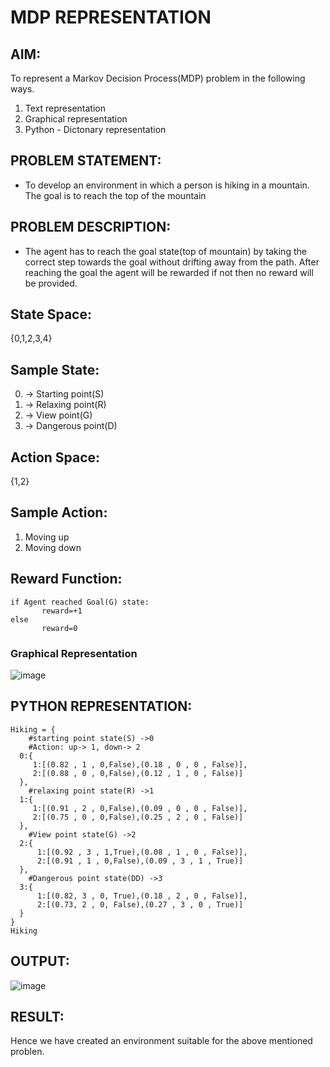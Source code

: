 # MDP REPRESENTATION

## AIM:
To represent a Markov Decision Process(MDP) problem in the following ways.

1) Text representation
2) Graphical representation
3) Python - Dictonary representation
## PROBLEM STATEMENT:
* To develop an environment in which a person is hiking in a mountain. The goal is to reach the top of the mountain
  
## PROBLEM DESCRIPTION:
* The agent has to reach the goal state(top of mountain) by taking the correct step towards the goal without drifting away from the path. After reaching the goal the agent will be rewarded if not then no reward will be provided.

## State Space:
{0,1,2,3,4}

## Sample State:
0) -> Starting point(S)
1) -> Relaxing point(R)
2) -> View point(G)
3) -> Dangerous point(D)

## Action Space:
 {1,2}

## Sample Action:
1) Moving up
2) Moving down
## Reward Function:
```
if Agent reached Goal(G) state:
       reward=+1
else
       reward=0
```
### Graphical Representation
![image](https://github.com/harshavardhini33/MDP-Representation/assets/93427208/dcfae900-61e3-422b-93e8-19fc6d1a821e)



## PYTHON REPRESENTATION:
```
Hiking = { 
    #starting point state(S) ->0
    #Action: up-> 1, down-> 2
  0:{
     1:[(0.82 , 1 , 0,False),(0.18 , 0 , 0 , False)],
     2:[(0.88 , 0 , 0,False),(0.12 , 1 , 0 , False)] 
  },
    #relaxing point state(R) ->1
  1:{
     1:[(0.91 , 2 , 0,False),(0.09 , 0 , 0 , False)],
     2:[(0.75 , 0 , 0,False),(0.25 , 2 , 0 , False)]
  },
    #View point state(G) ->2
  2:{
      1:[(0.92 , 3 , 1,True),(0.08 , 1 , 0 , False)],
      2:[(0.91 , 1 , 0,False),(0.09 , 3 , 1 , True)]
  },
    #Dangerous point state(DD) ->3
  3:{
      1:[(0.82, 3 , 0, True),(0.18 , 2 , 0 , False)],
      2:[(0.73, 2 , 0, False),(0.27 , 3 , 0 , True)]
  }
}
Hiking
```
## OUTPUT:
![image](https://github.com/gpavithra673/mdp-representation/assets/93427264/017ee6de-ec59-4296-b832-979e80f13e89)

## RESULT:
Hence we have created an environment suitable for the above mentioned problen.

